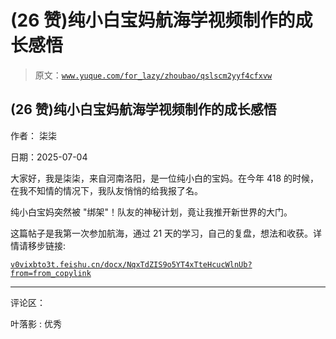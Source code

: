 # (26 赞)纯小白宝妈航海学视频制作的成长感悟

> 原文：[`www.yuque.com/for_lazy/zhoubao/qslscm2yyf4cfxvw`](https://www.yuque.com/for_lazy/zhoubao/qslscm2yyf4cfxvw)

## (26 赞)纯小白宝妈航海学视频制作的成长感悟

作者： 柒柒

日期：2025-07-04

大家好，我是柒柒，来自河南洛阳，是一位纯小白的宝妈。在今年 418 的时候，在我不知情的情况下，我队友悄悄的给我报了名。

纯小白宝妈突然被 "绑架"！队友的神秘计划，竟让我推开新世界的大门。

这篇帖子是我第一次参加航海，通过 21 天的学习，自己的复盘，想法和收获。详情请移步链接:

[`v0vixbto3t.feishu.cn/docx/NqxTdZIS9o5YT4xTteHcucWlnUb?from=from_copylink`](https://v0vixbto3t.feishu.cn/docx/NqxTdZIS9o5YT4xTteHcucWlnUb?from=from_copylink)

* * *

评论区：

叶落影 : 优秀